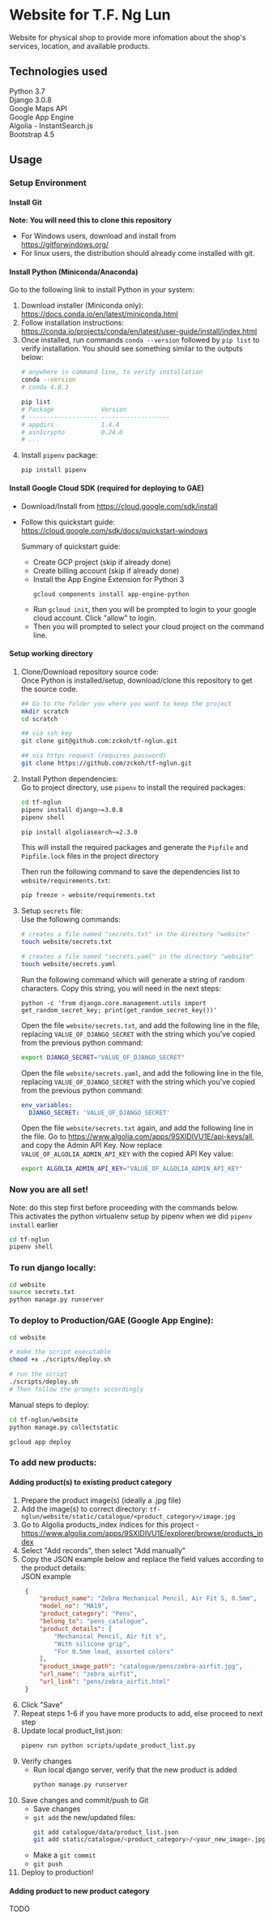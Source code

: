 # Website for T.F. Ng Lun 

Website for physical shop to provide more infomation about the shop's services, location, and available products.

## Technologies used
Python 3.7  
Django 3.0.8  
Google Maps API  
Google App Engine  
Algolia - InstantSearch.js  
Bootstrap 4.5


## Usage

### Setup Environment

#### Install Git
**Note: You will need this to clone this repository**
- For Windows users, download and install from https://gitforwindows.org/
- For linux users, the distribution should already come installed with git.

#### Install Python (Miniconda/Anaconda)
Go to the following link to install Python in your system:  
1) Download installer (Miniconda only):  
    https://docs.conda.io/en/latest/miniconda.html
2) Follow installation instructions:  
    https://conda.io/projects/conda/en/latest/user-guide/install/index.html
3) Once installed, run commands `conda --version` followed by `pip list` to verify installation. You should see something similar to the outputs below:
    ```bash
    # anywhere in command line, to verify installation
    conda --version
    # conda 4.8.3

    pip list
    # Package             Version
    # ------------------- -------------------
    # appdirs             1.4.4
    # asn1crypto          0.24.0
    # ...
    ```
4) Install `pipenv` package:
    ```
    pip install pipenv
    ```

#### Install Google Cloud SDK (required for deploying to GAE)
- Download/Install from https://cloud.google.com/sdk/install  
- Follow this quickstart guide: https://cloud.google.com/sdk/docs/quickstart-windows  

  Summary of quickstart guide:  
  - Create GCP project (skip if already done)
  - Create billing account (skip if already done)
  - Install the App Engine Extension for Python 3
    ```
    gcloud components install app-engine-python
    ```
  - Run `gcloud init`, then you will be prompted to login to your google cloud account. Click "allow" to login.
  - Then you will prompted to select your cloud project on the command line.

#### Setup working directory
1) Clone/Download repository source code:  
    Once Python is installed/setup, download/clone this repository to get the source code.
    ```bash
    ## Go to the folder you where you want to keep the project
    mkdir scratch
    cd scratch

    ## via ssh key
    git clone git@github.com:zckoh/tf-nglun.git

    ## via https request (requires password)
    git clone https://github.com/zckoh/tf-nglun.git
    ```

2) Install Python dependencies:  
    Go to project directory, use `pipenv` to install the required packages:
    ```bash
    cd tf-nglun
    pipenv install django~=3.0.8
    pipenv shell
    
    pip install algoliasearch~=2.3.0
    ```
    This will install the required packages and generate the `Pipfile` and `Pipfile.lock` files in the project directory

    Then run the following command to save the dependencies list to `website/requirements.txt`:
    ```bash
    pip freeze > website/requirements.txt
    ```

3) Setup `secrets` file:  
    Use the following commands:  
    ```bash
    # creates a file named "secrets.txt" in the directory "website"
    touch website/secrets.txt

    # creates a file named "secrets.yaml" in the directory "website"
    touch website/secrets.yaml
    ```

    Run the following command which will generate a string of random characters. Copy this string, you will need in the next steps: 
    ```
    python -c 'from django.core.management.utils import get_random_secret_key; print(get_random_secret_key())'
    ```

    Open the file `website/secrets.txt`, and add the following line in the file, replacing `VALUE_OF_DJANGO_SECRET` with the string which you've copied from the previous python command:
    ```bash
    export DJANGO_SECRET="VALUE_OF_DJANGO_SECRET"
    ```
    
    Open the file `website/secrets.yaml`, and add the following line in the file, replacing `VALUE_OF_DJANGO_SECRET` with the string which you've copied from the previous python command:
    ```yaml
    env_variables:
      DJANGO_SECRET: 'VALUE_OF_DJANGO_SECRET'
    ```

    Open the file `website/secrets.txt` again, and add the following line in the file. Go to https://www.algolia.com/apps/9SXIDIVU1E/api-keys/all, and copy the Admin API Key. Now replace `VALUE_OF_ALGOLIA_ADMIN_API_KEY` with the copied API Key value:
    ```bash
    export ALGOLIA_ADMIN_API_KEY="VALUE_OF_ALGOLIA_ADMIN_API_KEY"
    ```



### Now you are all set!

Note: do this step first before proceeding with the commands below.  
This activates the python virtualenv setup by pipenv when we did `pipenv install` earlier
```bash
cd tf-nglun
pipenv shell
```

### To run django locally:
```bash
cd website
source secrets.txt
python manage.py runserver
```

### To deploy to Production/GAE (Google App Engine):
```bash
cd website

# make the script executable 
chmod +x ./scripts/deploy.sh

# run the script
./scripts/deploy.sh
# Then follow the prompts accordingly
```

Manual steps to deploy:
```bash
cd tf-nglun/website
python manage.py collectstatic

gcloud app deploy
```


### To add new products:
#### Adding product(s) to existing product category
1) Prepare the product image(s) (ideally a .jpg file)
2) Add the image(s) to correct directory:  `tf-nglun/website/static/catalogue/<product_category>/image.jpg`
3) Go to Algolia products_index indices for this project - https://www.algolia.com/apps/9SXIDIVU1E/explorer/browse/products_index
4) Select "Add records", then select "Add manually"
5) Copy the JSON example below and replace the field values according to the product details:  
   JSON example
   ```json
    {
        "product_name": "Zebra Mechanical Pencil, Air Fit S, 0.5mm",
        "model_no": "MA19",
        "product_category": "Pens",
        "belong_to": "pens_catalogue",
        "product_details": [
            "Mechanical Pencil, Air fit s",
            "With silicone grip",
            "For 0.5mm lead, assorted colors"
        ],
        "product_image_path": "catalogue/pens/zebra-airfit.jpg",
        "url_name": "zebra_airfit",
        "url_link": "pens/zebra_airfit.html"
    }
   ```
6) Click "Save"
7) Repeat steps 1-6 if you have more products to add, else proceed to next step
8) Update local product_list.json:
   ```bash
   pipenv run python scripts/update_product_list.py
   ```
9) Verify changes
   - Run local django server, verify that the new product is added
     ```bash
     python manage.py runserver
     ```
10) Save changes and commit/push to Git
    - Save changes
    - `git add` the new/updated files:
        ```bash
        git add catalogue/data/product_list.json
        git add static/catalogue/<product_category>/<your_new_image>.jpg
        ```
    - Make a `git commit`
    - `git push`
11) Deploy to production!


#### Adding product to new product category
TODO